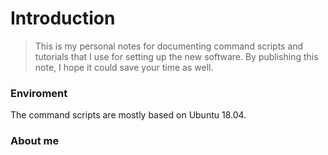 # Introduction

> This is my personal notes for documenting command scripts and tutorials that I use for setting up the new software. By publishing this note, I hope it could save your time as well.

### Enviroment

The command scripts are mostly based on Ubuntu 18.04.

### About me



